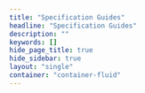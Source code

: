```yaml
---
title: "Specification Guides"
headline: "Specification Guides"
description: ""
keywords: []
hide_page_title: true
hide_sidebar: true
layout: "single"
container: "container-fluid"
---
```



